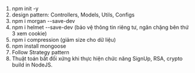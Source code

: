 1. npm init -y
2. design pattern: Controllers, Models, Utils, Configs
3. npm i morgan --save-dev
4. npm i helmet --save-dev (bảo vệ thông tin riêng tư, ngăn chặng bên thứ 3 xem cookie)
5. npm i compression (giảm size cho dữ liệu)
6. npm install mongoose
7. Follow Strategy pattern
8. Thuật toán bất đối xứng khi thực hiện chức năng SignUp, RSA, crypto build in NodeJS.

